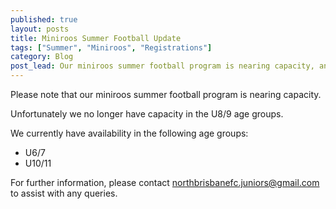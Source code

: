 ```yaml
---
published: true
layout: posts
title: Miniroos Summer Football Update
tags: ["Summer", "Miniroos", "Registrations"]
category: Blog
post_lead: Our miniroos summer football program is nearing capacity, and is full in the U8/9 age groups.
--- 
```


Please note that our miniroos summer football program is nearing capacity.
 
Unfortunately we no longer have capacity in the U8/9 age groups.
 
We currently have availability in the following age groups:
 
- U6/7
- U10/11

For further information, please contact [northbrisbanefc.juniors@gmail.com](northbrisbanefc.juniors@gmail.com) to assist with any queries.